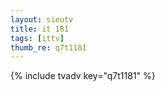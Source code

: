 ```yaml
--- 
layout: sieutv
title: it 181
tags: [ittv]
thumb_re: q7t1181
---
```

{% include tvadv key="q7t1181" %} 
